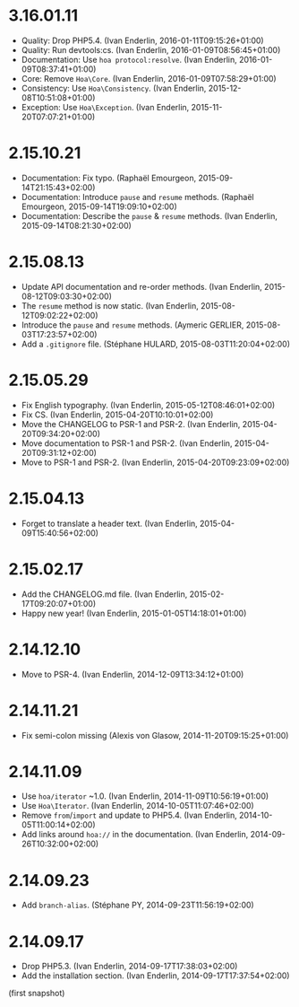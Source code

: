 # 3.16.01.11

  * Quality: Drop PHP5.4. (Ivan Enderlin, 2016-01-11T09:15:26+01:00)
  * Quality: Run devtools:cs. (Ivan Enderlin, 2016-01-09T08:56:45+01:00)
  * Documentation: Use `hoa protocol:resolve`. (Ivan Enderlin, 2016-01-09T08:37:41+01:00)
  * Core: Remove `Hoa\Core`. (Ivan Enderlin, 2016-01-09T07:58:29+01:00)
  * Consistency: Use `Hoa\Consistency`. (Ivan Enderlin, 2015-12-08T10:51:08+01:00)
  * Exception: Use `Hoa\Exception`. (Ivan Enderlin, 2015-11-20T07:07:21+01:00)

# 2.15.10.21

  * Documentation: Fix typo. (Raphaël Emourgeon, 2015-09-14T21:15:43+02:00)
  * Documentation: Introduce `pause` and `resume` methods. (Raphaël Emourgeon, 2015-09-14T19:09:10+02:00)
  * Documentation: Describe the `pause` & `resume` methods. (Ivan Enderlin, 2015-09-14T08:21:30+02:00)

# 2.15.08.13

  * Update API documentation and re-order methods. (Ivan Enderlin, 2015-08-12T09:03:30+02:00)
  * The `resume` method is now static. (Ivan Enderlin, 2015-08-12T09:02:22+02:00)
  * Introduce the `pause` and `resume` methods. (Aymeric GERLIER, 2015-08-03T17:23:57+02:00)
  * Add a `.gitignore` file. (Stéphane HULARD, 2015-08-03T11:20:04+02:00)

# 2.15.05.29

  * Fix English typography. (Ivan Enderlin, 2015-05-12T08:46:01+02:00)
  * Fix CS. (Ivan Enderlin, 2015-04-20T10:10:01+02:00)
  * Move the CHANGELOG to PSR-1 and PSR-2. (Ivan Enderlin, 2015-04-20T09:34:20+02:00)
  * Move documentation to PSR-1 and PSR-2. (Ivan Enderlin, 2015-04-20T09:31:12+02:00)
  * Move to PSR-1 and PSR-2. (Ivan Enderlin, 2015-04-20T09:23:09+02:00)

# 2.15.04.13

  * Forget to translate a header text. (Ivan Enderlin, 2015-04-09T15:40:56+02:00)

# 2.15.02.17

  * Add the CHANGELOG.md file. (Ivan Enderlin, 2015-02-17T09:20:07+01:00)
  * Happy new year! (Ivan Enderlin, 2015-01-05T14:18:01+01:00)

# 2.14.12.10

  * Move to PSR-4. (Ivan Enderlin, 2014-12-09T13:34:12+01:00)

# 2.14.11.21

  * Fix semi-colon missing (Alexis von Glasow, 2014-11-20T09:15:25+01:00)

# 2.14.11.09

  * Use `hoa/iterator` ~1.0. (Ivan Enderlin, 2014-11-09T10:56:19+01:00)
  * Use `Hoa\Iterator`. (Ivan Enderlin, 2014-10-05T11:07:46+02:00)
  * Remove `from`/`import` and update to PHP5.4. (Ivan Enderlin, 2014-10-05T11:00:14+02:00)
  * Add links around `hoa://` in the documentation. (Ivan Enderlin, 2014-09-26T10:32:00+02:00)

# 2.14.09.23

  * Add `branch-alias`. (Stéphane PY, 2014-09-23T11:56:19+02:00)

# 2.14.09.17

  * Drop PHP5.3. (Ivan Enderlin, 2014-09-17T17:38:03+02:00)
  * Add the installation section. (Ivan Enderlin, 2014-09-17T17:37:54+02:00)

(first snapshot)
